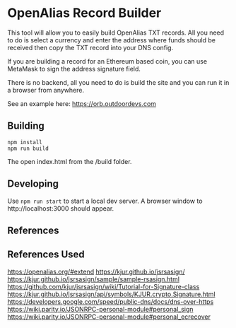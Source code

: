 # OpenAlias Record Builder

This tool will allow you to easily build OpenAlias TXT records. All you need to do is select a currency and enter the address where funds should be received then copy the TXT record into your DNS config.

If you are building a record for an Ethereum based coin, you can use MetaMask to sign the address signature field.

There is no backend, all you need to do is build the site and you can run it in a browser from anywhere.

See an example here:  https://orb.outdoordevs.com

## Building

```
npm install
npm run build
```

The open index.html from the /build folder.

## Developing

Use `npm run start` to start a local dev server.  A browser window to http://localhost:3000 should appear.


## References


## References Used

https://openalias.org/#extend
https://kjur.github.io/jsrsasign/
https://kjur.github.io/jsrsasign/sample/sample-rsasign.html
https://github.com/kjur/jsrsasign/wiki/Tutorial-for-Signature-class
https://kjur.github.io/jsrsasign/api/symbols/KJUR.crypto.Signature.html
https://developers.google.com/speed/public-dns/docs/dns-over-https
https://wiki.parity.io/JSONRPC-personal-module#personal_sign
https://wiki.parity.io/JSONRPC-personal-module#personal_ecrecover

